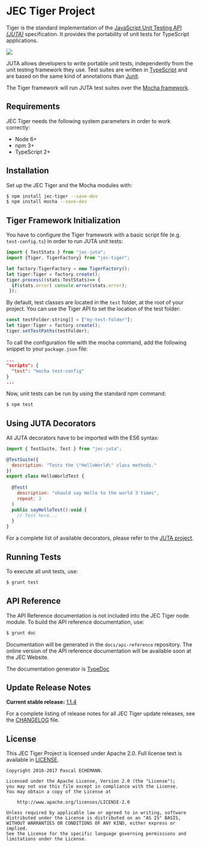 # JEC Tiger Project

Tiger is the standard implementation of the [JavaScript Unit Testing API *(JUTA)*][jec-juta-url] specification. It provides the portability of unit tests for TypeScript applications.

[![][jec-logo]][jec-url]

JUTA allows developers to write portable unit tests, independently from the unit
testing framework they use. Test suites are written in [TypeScript](https://www.typescriptlang.org/) 
and are based on the same kind of annotations than [Junit](http://junit.org/junit4/).

The Tiger framework will run JUTA test suites over the [Mocha framework](https://mochajs.org/).

## Requirements

JEC Tiger needs the following system parameters in order to work correctly:

- Node 6+
- npm 3+
- TypeScript 2+

## Installation

Set up the JEC Tiger and the Mocha modules with:

```bash
$ npm install jec-tiger --save-dev
$ npm install mocha --save-dev
```

## Tiger Framework Initialization

You have to configure the Tiger framework with a basic script file (e.g. `test-config.ts`)
in order to run JUTA unit tests:

```javascript
import { TestStats } from "jec-juta";
import {Tiger, TigerFactory} from "jec-tiger";

let factory:TigerFactory = new TigerFactory();
let tiger:Tiger = factory.create();
tiger.process((stats:TestStats)=> {
  if(stats.error) console.error(stats.error);
 });
```

By default, test classes are located in the `test` folder, at the root of your project.
You can use the Tiger API to set the location of the test folder:

```javascript
const testFolder:string[] = ["my-test-folder"];
let tiger:Tiger = factory.create();
tiger.setTestPaths(testFolder);
```

To call the configuration file with the mocha command, add the following
snippet to your `package.json` file:
```json
...
"scripts": {
  "test": "mocha test-config"
}
...
```

Now, unit tests can be run by using the standard npm command:
```bash
$ npm test
```

## Using JUTA Decorators

All JUTA decorators have to be imported with the ES6 syntax:

```javascript
import { TestSuite, Test } from "jec-juta";

@TestSuite({
  description: "Tests the \"HelloWorld\" class methods."
})
export class HelloWorldTest {
  
  @Test(
    description: "should say Hello to the world 3 times",
    repeat: 3
  )
  public sayHelloTest():void {
    // Test here...
  }
}
```

For a complete list of available decorators, please refer to the [JUTA project][jec-juta-url].

## Running Tests

To execute all unit tests, use:

```bash
$ grunt test
```

## API Reference

The API Reference documentation is not included into the JEC Tiger node module. To build the API reference documentation, use:

```bash
$ grunt doc
```

Documentation will be generated in the `docs/api-reference` repository.
The online version of the  API reference documentation will be available soon at the JEC Website.

The documentation generator is [TypeDoc](http://typedoc.org/)

## Update Release Notes

**Current stable release:** [1.1.4](CHANGELOG.md#jec-tiger-1.1.4)
 
For a complete listing of release notes for all JEC Tiger update releases, see the [CHANGELOG](CHANGELOG.md) file. 

## License
This JEC Tiger Project is licensed under Apache 2.0. Full license text is available in [LICENSE](LICENSE).

```
Copyright 2016-2017 Pascal ECHEMANN.

Licensed under the Apache License, Version 2.0 (the "License");
you may not use this file except in compliance with the License.
You may obtain a copy of the License at

    http://www.apache.org/licenses/LICENSE-2.0

Unless required by applicable law or agreed to in writing, software
distributed under the License is distributed on an "AS IS" BASIS,
WITHOUT WARRANTIES OR CONDITIONS OF ANY KIND, either express or implied.
See the License for the specific language governing permissions and
limitations under the License.
```

[jec-url]: https://github.com/pechemann/JEC
[jec-juta-url]: https://github.com/pechemann/jec-juta
[jec-logo]: https://raw.githubusercontent.com/pechemann/JEC/master/assets/jec-logos/jec-logo.png